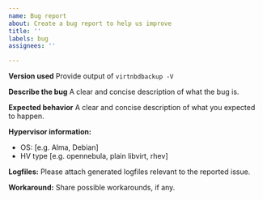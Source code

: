 ```yaml
---
name: Bug report
about: Create a bug report to help us improve
title: ''
labels: bug
assignees: ''

---
```


**Version used**
Provide output of `virtnbdbackup -V`

**Describe the bug**
A clear and concise description of what the bug is.

**Expected behavior**
A clear and concise description of what you expected to happen.


**Hypervisor information:**
 - OS: [e.g. Alma, Debian]
 - HV type [e.g. opennebula, plain libvirt, rhev]

**Logfiles:**
Please attach generated logfiles relevant to the reported issue.

**Workaround:**
Share possible workarounds, if any.
